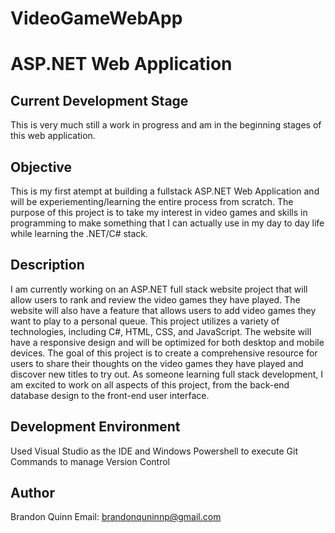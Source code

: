 # VideoGameWebApp
# ASP.NET Web Application

## Current Development Stage

This is very much still a work in progress and am in the beginning stages of this web application.

## Objective

This is my first atempt at building a fullstack ASP.NET Web Application and will be experiementing/learning the entire process
from scratch. The purpose of this project is to take my interest in video games and skills in programming to make something
that I can actually use in my day to day life while learning the .NET/C# stack.

## Description

I am currently working on an ASP.NET full stack website project that will allow
users to rank and review the video games they have played. 
The website will also have a feature that allows users to add video games they want to play to a personal queue.
This project utilizes a variety of technologies, including C#, HTML, CSS, and JavaScript.
The website will have a responsive design and will be optimized for both desktop and mobile devices.
The goal of this project is to create a comprehensive resource for users to share their thoughts on the
video games they have played and discover new titles to try out. As someone learning full stack development,
I am excited to work on all aspects of this project,
from the back-end database design to the front-end user interface.

## Development Environment

Used Visual Studio as the IDE and Windows Powershell to execute Git Commands to manage Version Control

## Author

Brandon Quinn 
Email: brandonquninnp@gmail.com
